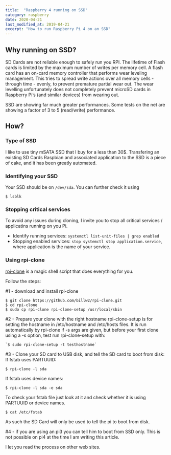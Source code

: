 ```yaml
---
title:  "Raspberry 4 running on SSD"
category: raspberry
date: 2020-04-21
last_modified_at: 2019-04-21
excerpt: "How to run Raspberry Pi 4 on an SSD"
---
```


## Why running on SSD?

SD Cards are not reliable enough to safely run you RPI. The lifetime of Flash cards is limited by the maximum number of writes per memory cell. A flash card has an on-card memory controller that performs wear leveling management. This tries to spread write actions over all memory cells - through time - evenly, to prevent premature partial wear out. The wear levelling unfortunately does not completely prevent microSD cards in Raspberry Pi’s (and similar devices) from wearing out.

SSD are showing far much greater performances. Some tests on the net are showing a factor of 3 to 5  (read/write) performance.

## How?

### Type of SSD

I like to use tiny mSATA SSD that I buy for a less than 30$.
Transfering an existing SD Cards Raspbian and associated application to the SSD is a piece of cake, and it has been greatly automated.

### Identifying your SSD

Your SSD should be on `/dev/sda`. 
You can further check it using 

    $ lsblk

### Stopping critical services

To avoid any issues during cloning, I invite you to stop all critical services / applicatins running on you Pi.
* Identify running services: `systemctl list-unit-files | grep enabled`
* Stopping enabled services: `stop systemctl stop application.service`, where application is the name of your service.

### Using rpi-clone

[rpi-clone][rpi-clone] is a magic shell script that does everything for you.

Follow the steps:

#1 - download and install rpi-clone

    $ git clone https://github.com/billw2/rpi-clone.git 
	$ cd rpi-clone
	$ sudo cp rpi-clone rpi-clone-setup /usr/local/sbin

#2 - Prepare your clone with the right hostname
rpi-clone-setup is for setting the hostname in /etc/hostname and /etc/hosts files. It is run automatically by rpi-clone if -s args are given, but before your first clone using a -s option, test run rpi-clone-setup with:

    `$ sudo rpi-clone-setup -t testhostname`

#3 - Clone your SD card to USB disk, and tell the SD card to boot from disk:
If fstab uses PARTUUID:

	$ rpi-clone -l sda

If fstab uses device names:

	$ rpi-clone -l sda -e sda

To check your fstab file just look at it and check whether it is using PARTUUID or device names.

    $ cat /etc/fstab

As such the SD Card will only be used to tell the pi to boot from disk.

#4 - if you are using an pi3 you can tell him to boot from SSD only. This is not possible on pi4 at the time I am writing this article.

I let you read the process on other web sites.

[microSD]: https://hackernoon.com/raspberry-pi-4b-msata-ssd-vs-microsd-dg3j33ju
[rpi-clone]: https://github.com/billw2/rpi-clone